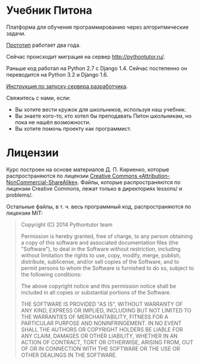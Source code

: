 Учебник Питона
==============

Платформа для обучения программированию через алгоритмические задачи.

[Прототип](http://contest.mccme.ru/pylernu/) работает два года.

Сейчас происходит миграция на сервер http://pythontutor.ru/.

Раньше код работал на Python 2.7 с Django 1.4. Сейчас постепенно он переводится на Python 3.2 и Django 1.6.

[Инструкция по запуску сервера разработчика](docs/RUN_DEV_SERVER.md).

Свяжитесь с нами, если:
- Вы хотите вести кружок для школьников, используя наш учебник.
- Вы знаете кого-то, кто хотел бы преподавать Питон школьникам, но пока не нашёл возможности.
- Вы хотите помочь проекту как программист.

Лицензии
========

Курс построен на основе материалов Д. П. Кириенко, которые распространяются по лицензии [Creative Commons «Attribution-NonCommercial-ShareAlike»](http://creativecommons.org/licenses/by-nc-sa/3.0/deed.ru). Файлы, которые распространяются по лицензии Creative Commons, лежат только в директориях lessons/ и problems/.

Остальные файлы, в т. ч. весь программный код, распространяются по лицензии MIT:

> Copyright (C) 2014 Pythontutor team
>
> Permission is hereby granted, free of charge, to any person obtaining a copy of this software and associated documentation files (the "Software"), to deal in the Software without restriction, including without limitation the rights to use, copy, modify, merge, publish, distribute, sublicense, and/or sell copies of the Software, and to permit persons to whom the Software is furnished to do so, subject to the following conditions:
>
> The above copyright notice and this permission notice shall be included in all copies or substantial portions of the Software.
>
> THE SOFTWARE IS PROVIDED "AS IS", WITHOUT WARRANTY OF ANY KIND, EXPRESS OR IMPLIED, INCLUDING BUT NOT LIMITED TO THE WARRANTIES OF MERCHANTABILITY, FITNESS FOR A PARTICULAR PURPOSE AND NONINFRINGEMENT. IN NO EVENT SHALL THE AUTHORS OR COPYRIGHT HOLDERS BE LIABLE FOR ANY CLAIM, DAMAGES OR OTHER LIABILITY, WHETHER IN AN ACTION OF CONTRACT, TORT OR OTHERWISE, ARISING FROM, OUT OF OR IN CONNECTION WITH THE SOFTWARE OR THE USE OR OTHER DEALINGS IN THE SOFTWARE.

